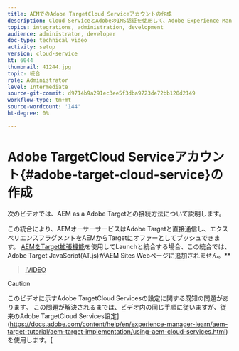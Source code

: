 ```yaml
---
title: AEMでのAdobe TargetCloud Serviceアカウントの作成
description: Cloud ServiceとAdobeのIMS認証を使用して、Adobe Experience Manager as a Adobe TargetをCloud Serviceと統合します。
topics: integrations, administration, development
audience: administrator, developer
doc-type: technical video
activity: setup
version: cloud-service
kt: 6044
thumbnail: 41244.jpg
topic: 統合
role: Administrator
level: Intermediate
source-git-commit: d9714b9a291ec3ee5f3dba9723de72bb120d2149
workflow-type: tm+mt
source-wordcount: '144'
ht-degree: 0%

---
```



# Adobe TargetCloud Serviceアカウント{#adobe-target-cloud-service}の作成

次のビデオでは、AEM as a Adobe Targetとの接続方法について説明します。

この統合により、AEMオーサーサービスはAdobe Targetと直接通信し、エクスペリエンスフラグメントをAEMからTargetにオファーとしてプッシュできます。  [AEMをTarget拡張機能](../experience-platform-launch/connect-aem-launch-adobe-io.md)を使用してLaunchと統合する場合、この統合では、Adobe Target JavaScript(AT.js)がAEM Sites Webページに追加されません。**

>[!VIDEO](https://video.tv.adobe.com/v/41244?quality=12&learn=on)

>[!CAUTION]
>
>このビデオに示すAdobe TargetCloud Servicesの設定に関する既知の問題があります。 この問題が解決されるまでは、ビデオ内の同じ手順に従いますが、従来のAdobe TargetCloud Services設定](https://docs.adobe.com/content/help/en/experience-manager-learn/aem-target-tutorial/aem-target-implementation/using-aem-cloud-services.html)を使用します。[

